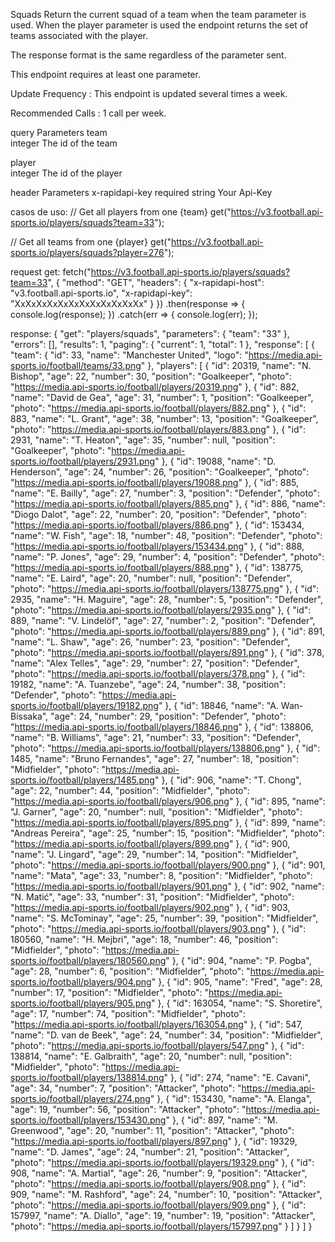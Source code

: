 Squads
Return the current squad of a team when the team parameter is used. When the player parameter is used the endpoint returns the set of teams associated with the player.

The response format is the same regardless of the parameter sent.

This endpoint requires at least one parameter.

Update Frequency : This endpoint is updated several times a week.

Recommended Calls : 1 call per week.

query Parameters
team	
integer
The id of the team

player	
integer
The id of the player

header Parameters
x-rapidapi-key
required
string
Your Api-Key


casos de uso:
// Get all players from one {team}
get("https://v3.football.api-sports.io/players/squads?team=33");

// Get all teams from one {player}
get("https://v3.football.api-sports.io/players/squads?player=276");


request get:
fetch("https://v3.football.api-sports.io/players/squads?team=33", {
	"method": "GET",
	"headers": {
		"x-rapidapi-host": "v3.football.api-sports.io",
		"x-rapidapi-key": "XxXxXxXxXxXxXxXxXxXxXxXx"
	}
})
.then(response => {
	console.log(response);
})
.catch(err => {
	console.log(err);
});


response:
{
  "get": "players/squads",
  "parameters": {
    "team": "33"
  },
  "errors": [],
  "results": 1,
  "paging": {
    "current": 1,
    "total": 1
  },
  "response": [
    {
      "team": {
        "id": 33,
        "name": "Manchester United",
        "logo": "https://media.api-sports.io/football/teams/33.png"
      },
      "players": [
        {
          "id": 20319,
          "name": "N. Bishop",
          "age": 22,
          "number": 30,
          "position": "Goalkeeper",
          "photo": "https://media.api-sports.io/football/players/20319.png"
        },
        {
          "id": 882,
          "name": "David de Gea",
          "age": 31,
          "number": 1,
          "position": "Goalkeeper",
          "photo": "https://media.api-sports.io/football/players/882.png"
        },
        {
          "id": 883,
          "name": "L. Grant",
          "age": 38,
          "number": 13,
          "position": "Goalkeeper",
          "photo": "https://media.api-sports.io/football/players/883.png"
        },
        {
          "id": 2931,
          "name": "T. Heaton",
          "age": 35,
          "number": null,
          "position": "Goalkeeper",
          "photo": "https://media.api-sports.io/football/players/2931.png"
        },
        {
          "id": 19088,
          "name": "D. Henderson",
          "age": 24,
          "number": 26,
          "position": "Goalkeeper",
          "photo": "https://media.api-sports.io/football/players/19088.png"
        },
        {
          "id": 885,
          "name": "E. Bailly",
          "age": 27,
          "number": 3,
          "position": "Defender",
          "photo": "https://media.api-sports.io/football/players/885.png"
        },
        {
          "id": 886,
          "name": "Diogo Dalot",
          "age": 22,
          "number": 20,
          "position": "Defender",
          "photo": "https://media.api-sports.io/football/players/886.png"
        },
        {
          "id": 153434,
          "name": "W. Fish",
          "age": 18,
          "number": 48,
          "position": "Defender",
          "photo": "https://media.api-sports.io/football/players/153434.png"
        },
        {
          "id": 888,
          "name": "P. Jones",
          "age": 29,
          "number": 4,
          "position": "Defender",
          "photo": "https://media.api-sports.io/football/players/888.png"
        },
        {
          "id": 138775,
          "name": "E. Laird",
          "age": 20,
          "number": null,
          "position": "Defender",
          "photo": "https://media.api-sports.io/football/players/138775.png"
        },
        {
          "id": 2935,
          "name": "H. Maguire",
          "age": 28,
          "number": 5,
          "position": "Defender",
          "photo": "https://media.api-sports.io/football/players/2935.png"
        },
        {
          "id": 889,
          "name": "V. Lindelöf",
          "age": 27,
          "number": 2,
          "position": "Defender",
          "photo": "https://media.api-sports.io/football/players/889.png"
        },
        {
          "id": 891,
          "name": "L. Shaw",
          "age": 26,
          "number": 23,
          "position": "Defender",
          "photo": "https://media.api-sports.io/football/players/891.png"
        },
        {
          "id": 378,
          "name": "Alex Telles",
          "age": 29,
          "number": 27,
          "position": "Defender",
          "photo": "https://media.api-sports.io/football/players/378.png"
        },
        {
          "id": 19182,
          "name": "A. Tuanzebe",
          "age": 24,
          "number": 38,
          "position": "Defender",
          "photo": "https://media.api-sports.io/football/players/19182.png"
        },
        {
          "id": 18846,
          "name": "A. Wan-Bissaka",
          "age": 24,
          "number": 29,
          "position": "Defender",
          "photo": "https://media.api-sports.io/football/players/18846.png"
        },
        {
          "id": 138806,
          "name": "B. Williams",
          "age": 21,
          "number": 33,
          "position": "Defender",
          "photo": "https://media.api-sports.io/football/players/138806.png"
        },
        {
          "id": 1485,
          "name": "Bruno Fernandes",
          "age": 27,
          "number": 18,
          "position": "Midfielder",
          "photo": "https://media.api-sports.io/football/players/1485.png"
        },
        {
          "id": 906,
          "name": "T. Chong",
          "age": 22,
          "number": 44,
          "position": "Midfielder",
          "photo": "https://media.api-sports.io/football/players/906.png"
        },
        {
          "id": 895,
          "name": "J. Garner",
          "age": 20,
          "number": null,
          "position": "Midfielder",
          "photo": "https://media.api-sports.io/football/players/895.png"
        },
        {
          "id": 899,
          "name": "Andreas Pereira",
          "age": 25,
          "number": 15,
          "position": "Midfielder",
          "photo": "https://media.api-sports.io/football/players/899.png"
        },
        {
          "id": 900,
          "name": "J. Lingard",
          "age": 29,
          "number": 14,
          "position": "Midfielder",
          "photo": "https://media.api-sports.io/football/players/900.png"
        },
        {
          "id": 901,
          "name": "Mata",
          "age": 33,
          "number": 8,
          "position": "Midfielder",
          "photo": "https://media.api-sports.io/football/players/901.png"
        },
        {
          "id": 902,
          "name": "N. Matić",
          "age": 33,
          "number": 31,
          "position": "Midfielder",
          "photo": "https://media.api-sports.io/football/players/902.png"
        },
        {
          "id": 903,
          "name": "S. McTominay",
          "age": 25,
          "number": 39,
          "position": "Midfielder",
          "photo": "https://media.api-sports.io/football/players/903.png"
        },
        {
          "id": 180560,
          "name": "H. Mejbri",
          "age": 18,
          "number": 46,
          "position": "Midfielder",
          "photo": "https://media.api-sports.io/football/players/180560.png"
        },
        {
          "id": 904,
          "name": "P. Pogba",
          "age": 28,
          "number": 6,
          "position": "Midfielder",
          "photo": "https://media.api-sports.io/football/players/904.png"
        },
        {
          "id": 905,
          "name": "Fred",
          "age": 28,
          "number": 17,
          "position": "Midfielder",
          "photo": "https://media.api-sports.io/football/players/905.png"
        },
        {
          "id": 163054,
          "name": "S. Shoretire",
          "age": 17,
          "number": 74,
          "position": "Midfielder",
          "photo": "https://media.api-sports.io/football/players/163054.png"
        },
        {
          "id": 547,
          "name": "D. van de Beek",
          "age": 24,
          "number": 34,
          "position": "Midfielder",
          "photo": "https://media.api-sports.io/football/players/547.png"
        },
        {
          "id": 138814,
          "name": "E. Galbraith",
          "age": 20,
          "number": null,
          "position": "Midfielder",
          "photo": "https://media.api-sports.io/football/players/138814.png"
        },
        {
          "id": 274,
          "name": "E. Cavani",
          "age": 34,
          "number": 7,
          "position": "Attacker",
          "photo": "https://media.api-sports.io/football/players/274.png"
        },
        {
          "id": 153430,
          "name": "A. Elanga",
          "age": 19,
          "number": 56,
          "position": "Attacker",
          "photo": "https://media.api-sports.io/football/players/153430.png"
        },
        {
          "id": 897,
          "name": "M. Greenwood",
          "age": 20,
          "number": 11,
          "position": "Attacker",
          "photo": "https://media.api-sports.io/football/players/897.png"
        },
        {
          "id": 19329,
          "name": "D. James",
          "age": 24,
          "number": 21,
          "position": "Attacker",
          "photo": "https://media.api-sports.io/football/players/19329.png"
        },
        {
          "id": 908,
          "name": "A. Martial",
          "age": 26,
          "number": 9,
          "position": "Attacker",
          "photo": "https://media.api-sports.io/football/players/908.png"
        },
        {
          "id": 909,
          "name": "M. Rashford",
          "age": 24,
          "number": 10,
          "position": "Attacker",
          "photo": "https://media.api-sports.io/football/players/909.png"
        },
        {
          "id": 157997,
          "name": "A. Diallo",
          "age": 19,
          "number": 19,
          "position": "Attacker",
          "photo": "https://media.api-sports.io/football/players/157997.png"
        }
      ]
    }
  ]
}